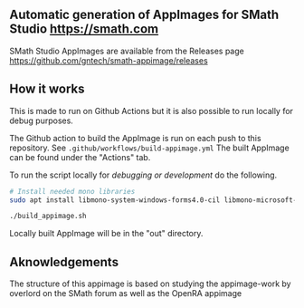 ## Automatic generation of AppImages for SMath Studio https://smath.com

SMath Studio AppImages are available from the Releases page https://github.com/gntech/smath-appimage/releases

## How it works

This is made to run on Github Actions but it is also possible to run locally for debug purposes.

The Github action to build the AppImage is run on each push to this repository. See `.github/workflows/build-appimage.yml` The built AppImage can be found under the "Actions" tab.

To run the script locally for *debugging or development* do the following.

``` bash
# Install needed mono libraries
sudo apt install libmono-system-windows-forms4.0-cil libmono-microsoft-visualbasic10.0-cil libmono-system-windows-forms-datavisualization4.0a-cil

./build_appimage.sh
```

Locally built AppImage will be in the "out" directory.

## Aknowledgements

The structure of this appimage is based on studying the appimage-work by overlord on the SMath forum as well as the OpenRA appimage
